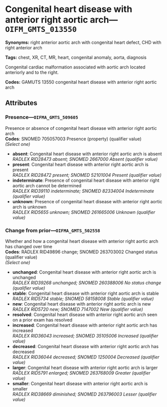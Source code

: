 # Congenital heart disease with anterior right aortic arch—`OIFM_GMTS_013550`

**Synonyms:** right anterior aortic arch with congenital heart defect, CHD with right anterior arch

**Tags:** chest, XR, CT, MR, heart, congenital anomaly, aorta, diagnosis

Congenital cardiac malformation associated with aortic arch located anteriorly and to the right.

**Codes:** GAMUTS 13550 congenital heart disease with anterior right aortic arch

## Attributes

### Presence—`OIFMA_GMTS_509605`

Presence or absence of congenital heart disease with anterior right aortic arch  
**Codes**: SNOMED 705057003 Presence (property) (qualifier value)  
*(Select one)*

- **absent**: Congenital heart disease with anterior right aortic arch is absent  
_RADLEX RID28473 absent; SNOMED 2667000 Absent (qualifier value)_
- **present**: Congenital heart disease with anterior right aortic arch is present  
_RADLEX RID28472 present; SNOMED 52101004 Present (qualifier value)_
- **indeterminate**: Presence of congenital heart disease with anterior right aortic arch cannot be determined  
_RADLEX RID39110 indeterminate; SNOMED 82334004 Indeterminate (qualifier value)_
- **unknown**: Presence of congenital heart disease with anterior right aortic arch is unknown  
_RADLEX RID5655 unknown; SNOMED 261665006 Unknown (qualifier value)_

### Change from prior—`OIFMA_GMTS_502558`

Whether and how a congenital heart disease with anterior right aortic arch has changed over time  
**Codes**: RADLEX RID49896 change; SNOMED 263703002 Changed status (qualifier value)  
*(Select one)*

- **unchanged**: Congenital heart disease with anterior right aortic arch is unchanged  
_RADLEX RID39268 unchanged; SNOMED 260388006 No status change (qualifier value)_
- **stable**: Congenital heart disease with anterior right aortic arch is stable  
_RADLEX RID5734 stable; SNOMED 58158008 Stable (qualifier value)_
- **new**: Congenital heart disease with anterior right aortic arch is new  
_RADLEX RID5720 new; SNOMED 7147002 New (qualifier value)_
- **resolved**: Congenital heart disease with anterior right aortic arch seen on a prior exam has resolved  
- **increased**: Congenital heart disease with anterior right aortic arch has increased  
_RADLEX RID36043 increased; SNOMED 35105006 Increased (qualifier value)_
- **decreased**: Congenital heart disease with anterior right aortic arch has decreased  
_RADLEX RID36044 decreased; SNOMED 1250004 Decreased (qualifier value)_
- **larger**: Congenital heart disease with anterior right aortic arch is larger  
_RADLEX RID5791 enlarged; SNOMED 263768009 Greater (qualifier value)_
- **smaller**: Congenital heart disease with anterior right aortic arch is smaller  
_RADLEX RID38669 diminished; SNOMED 263796003 Lesser (qualifier value)_